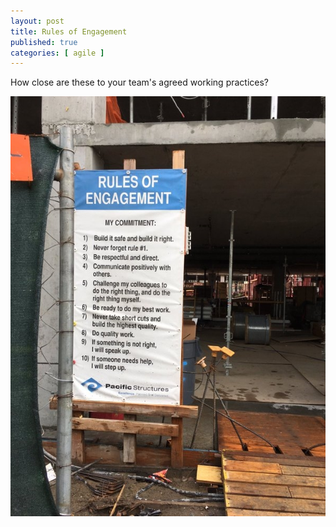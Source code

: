 ```yaml
---
layout: post
title: Rules of Engagement
published: true
categories: [ agile ]
---
```


How close are these to your team's agreed working practices? 

![sign](/img/posts/rules-of-engagement/rules-of-engagement.jpg)

